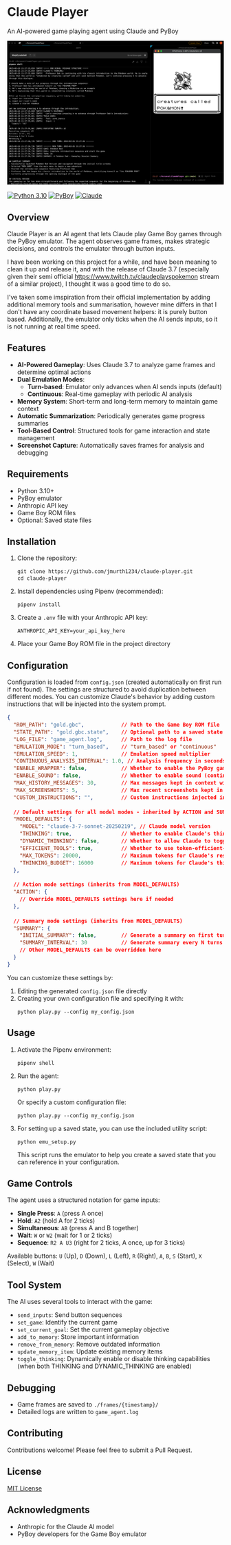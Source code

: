 # Claude Player

An AI-powered game playing agent using Claude and PyBoy

![Game Screenshot](image.png)

[![Python 3.10](https://img.shields.io/badge/python-3.10-blue.svg)](https://www.python.org/downloads/release/python-31012/)
[![PyBoy](https://img.shields.io/badge/emulator-PyBoy-green.svg)](https://github.com/Baekalfen/PyBoy)
[![Claude](https://img.shields.io/badge/AI-Claude%203.7-purple.svg)](https://anthropic.com/claude)

## Overview

Claude Player is an AI agent that lets Claude play Game Boy games through the PyBoy emulator. The agent observes game frames, makes strategic decisions, and controls the emulator through button inputs.

I have been working on this project for a while, and have been meaning to clean it up and release it, and with the release of Claude 3.7 (especially given their semi official https://www.twitch.tv/claudeplayspokemon stream of a similar project), I thought it was a good time to do so.

I've taken some imspiration from their official implementation by adding additional memory tools and summarisation, however mine differs in that I don't have any coordinate based movement helpers: it is purely button based. Additionally, the emulator only ticks when the AI sends inputs, so it is not running at real time speed. 

## Features

- **AI-Powered Gameplay**: Uses Claude 3.7 to analyze game frames and determine optimal actions
- **Dual Emulation Modes**:
  - **Turn-based**: Emulator only advances when AI sends inputs (default)
  - **Continuous**: Real-time gameplay with periodic AI analysis
- **Memory System**: Short-term and long-term memory to maintain game context
- **Automatic Summarization**: Periodically generates game progress summaries
- **Tool-Based Control**: Structured tools for game interaction and state management
- **Screenshot Capture**: Automatically saves frames for analysis and debugging

## Requirements

- Python 3.10+
- PyBoy emulator
- Anthropic API key
- Game Boy ROM files
- Optional: Saved state files

## Installation

1. Clone the repository:
   ```
   git clone https://github.com/jmurth1234/claude-player.git
   cd claude-player
   ```

2. Install dependencies using Pipenv (recommended):
   ```
   pipenv install
   ```
   
3. Create a `.env` file with your Anthropic API key:
   ```
   ANTHROPIC_API_KEY=your_api_key_here
   ```

4. Place your Game Boy ROM file in the project directory

## Configuration

Configuration is loaded from `config.json` (created automatically on first run if not found). The settings are structured to avoid duplication between different modes. You can customize Claude's behavior by adding custom instructions that will be injected into the system prompt.

```json
{
  "ROM_PATH": "gold.gbc",            // Path to the Game Boy ROM file
  "STATE_PATH": "gold.gbc.state",    // Optional path to a saved state (null for none)
  "LOG_FILE": "game_agent.log",      // Path to the log file
  "EMULATION_MODE": "turn_based",    // "turn_based" or "continuous"
  "EMULATION_SPEED": 1,              // Emulation speed multiplier
  "CONTINUOUS_ANALYSIS_INTERVAL": 1.0, // Analysis frequency in seconds (continuous mode)
  "ENABLE_WRAPPER": false,           // Whether to enable the PyBoy game wrapper
  "ENABLE_SOUND": false,             // Whether to enable sound (continuous mode only)
  "MAX_HISTORY_MESSAGES": 30,        // Max messages kept in context window
  "MAX_SCREENSHOTS": 5,              // Max recent screenshots kept in chat history
  "CUSTOM_INSTRUCTIONS": "",         // Custom instructions injected into Claude's system prompt
  
  // Default settings for all model modes - inherited by ACTION and SUMMARY if not overridden
  "MODEL_DEFAULTS": {
    "MODEL": "claude-3-7-sonnet-20250219", // Claude model version
    "THINKING": true,                // Whether to enable Claude's thinking mode
    "DYNAMIC_THINKING": false,       // Whether to allow Claude to toggle thinking on/off dynamically
    "EFFICIENT_TOOLS": true,         // Whether to use token-efficient-tools beta
    "MAX_TOKENS": 20000,             // Maximum tokens for Claude's response
    "THINKING_BUDGET": 16000         // Maximum tokens for Claude's thinking
  },
  
  // Action mode settings (inherits from MODEL_DEFAULTS)
  "ACTION": {
    // Override MODEL_DEFAULTS settings here if needed
  },
  
  // Summary mode settings (inherits from MODEL_DEFAULTS)
  "SUMMARY": {
    "INITIAL_SUMMARY": false,        // Generate a summary on first turn
    "SUMMARY_INTERVAL": 30           // Generate summary every N turns
    // Other MODEL_DEFAULTS can be overridden here
  }
}
```

You can customize these settings by:
1. Editing the generated `config.json` file directly
2. Creating your own configuration file and specifying it with:
   ```
   python play.py --config my_config.json
   ```

## Usage

1. Activate the Pipenv environment:
   ```
   pipenv shell
   ```

2. Run the agent:
   ```
   python play.py
   ```

   Or specify a custom configuration file:
   ```
   python play.py --config my_config.json
   ```

3. For setting up a saved state, you can use the included utility script:
   ```
   python emu_setup.py
   ```
   This script runs the emulator to help you create a saved state that you can reference in your configuration.

## Game Controls

The agent uses a structured notation for game inputs:

- **Single Press**: `A` (press A once)
- **Hold**: `A2` (hold A for 2 ticks)
- **Simultaneous**: `AB` (press A and B together)
- **Wait**: `W` or `W2` (wait for 1 or 2 ticks)
- **Sequence**: `R2 A U3` (right for 2 ticks, A once, up for 3 ticks)

Available buttons: `U` (Up), `D` (Down), `L` (Left), `R` (Right), `A`, `B`, `S` (Start), `X` (Select), `W` (Wait)

## Tool System

The AI uses several tools to interact with the game:

- `send_inputs`: Send button sequences
- `set_game`: Identify the current game
- `set_current_goal`: Set the current gameplay objective
- `add_to_memory`: Store important information
- `remove_from_memory`: Remove outdated information
- `update_memory_item`: Update existing memory items
- `toggle_thinking`: Dynamically enable or disable thinking capabilities (when both THINKING and DYNAMIC_THINKING are enabled)

## Debugging

- Game frames are saved to `./frames/{timestamp}/`
- Detailed logs are written to `game_agent.log`

## Contributing

Contributions welcome! Please feel free to submit a Pull Request.

## License

[MIT License](LICENSE)

## Acknowledgments

- Anthropic for the Claude AI model
- PyBoy developers for the Game Boy emulator